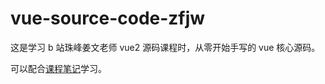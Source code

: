 # vue-source-code-zfjw

这是学习 b 站珠峰姜文老师 vue2 源码课程时，从零开始手写的 vue 核心源码。

可以配合[课程笔记](https://blog.xqtcat.cn/vue/source-code/v2_write/)学习。
